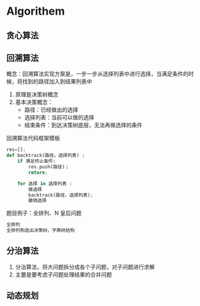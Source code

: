 # Algorithem

## 贪心算法

## 回溯算法

概念：回溯算法实现方案是，一步一步从选择列表中进行选择，当满足条件的时候，将找到的路径加入到结果列表中

1.  原理是决策树概念
2.  基本决策概念：
    - 路径：已经做出的选择
    - 选择列表：当前可以做的选择
    - 结束条件：到达决策树底层，无法再做选择的条件

回溯算法代码框架模板

```python
res=[];
def backtrack(路径，选择列表) :
    if 满足终止条件:
        res.push(路径)；
        return;

    for 选择 in 选择列表 :
        做选择
        backtrack(路径，选择列表);
        撤销选择
```

题目例子：全排列、N 皇后问题

```c++
全排列
全排列构造出决策树，字典树结构

```

## 分治算法

1. 分治算法，将大问题拆分成各个子问题，对子问题进行求解
2. 主要是要考虑子问题处理结果的合并问题

## 动态规划
